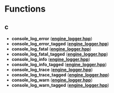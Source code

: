 
# Functions



## c

* **console\_log\_error** ([**engine\_logger.hpp**](engine__logger_8hpp.md))
* **console\_log\_error\_tagged** ([**engine\_logger.hpp**](engine__logger_8hpp.md))
* **console\_log\_fatal** ([**engine\_logger.hpp**](engine__logger_8hpp.md))
* **console\_log\_fatal\_tagged** ([**engine\_logger.hpp**](engine__logger_8hpp.md))
* **console\_log\_info** ([**engine\_logger.hpp**](engine__logger_8hpp.md))
* **console\_log\_info\_tagged** ([**engine\_logger.hpp**](engine__logger_8hpp.md))
* **console\_log\_trace** ([**engine\_logger.hpp**](engine__logger_8hpp.md))
* **console\_log\_trace\_tagged** ([**engine\_logger.hpp**](engine__logger_8hpp.md))
* **console\_log\_warn** ([**engine\_logger.hpp**](engine__logger_8hpp.md))
* **console\_log\_warn\_tagged** ([**engine\_logger.hpp**](engine__logger_8hpp.md))




